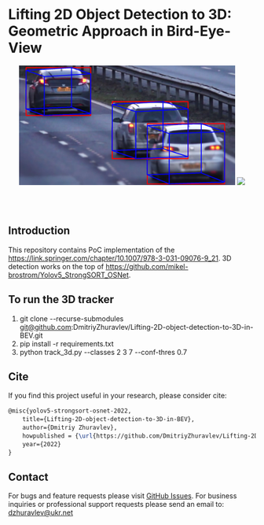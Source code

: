 # Lifting 2D Object Detection to 3D: Geometric Approach in Bird-Eye-View





<div align="center">
<p>
<img src="img/Embed.png" width="440"/> <img src="img/result_500.gif" width="500"/> 
</p>
<br>
<div>
<br>

 
</div>

</div>


## Introduction

This repository contains PoC implementation of the https://link.springer.com/chapter/10.1007/978-3-031-09076-9_21.
3D detection works on the top of https://github.com/mikel-brostrom/Yolov5_StrongSORT_OSNet.


## To run the 3D tracker

1. git clone --recurse-submodules git@github.com:DmitriyZhuravlev/Lifting-2D-object-detection-to-3D-in-BEV.git
2. pip install -r requirements.txt
3. python track_3d.py --classes 2 3 7 --conf-thres 0.7


## Cite

If you find this project useful in your research, please consider cite:

```latex
@misc{yolov5-strongsort-osnet-2022,
    title={Lifting-2D-object-detection-to-3D-in-BEV},
    author={Dmitriy Zhuravlev},
    howpublished = {\url{https://github.com/DmitriyZhuravlev/Lifting-2D-object-detection-to-3D-in-BEV}},
    year={2022}
}
```

## Contact 

For bugs and feature requests please visit [GitHub Issues](https://github.com/DmitriyZhuravlev/Lifting-2D-object-detection-to-3D-in-BEV/issues). For business inquiries or professional support requests please send an email to: dzhuravlev@ukr.net
